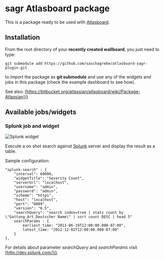 # sagr Atlasboard package

This is a package ready to be used with [Atlasboard](https://bitbucket.org/atlassian/atlasboard).

## Installation

From the root directory of your **recently created wallboard**, you just need to type:

    git submodule add https://github.com/saschagrebe/atlasboard-sagr-plugin.git

to import the package as **git submodule** and use any of the widgets and jobs in this package (check the example dashboard to see how).

See also: [https://bitbucket.org/atlassian/atlasboard/wiki/Package-Atlassian]()

## Available jobs/widgets

### Splunk job and widget

![Splunk widget](https://TODO)

Execute a on shot search against [Splunk](https://www.splunk.com/) server and display the result as a table.

Sample configuration:

	"splunk-search" : {
	    "interval": 60000,
	    "widgetTitle": "Severity Count",
	    "serverUrl": "localhost",
	    "username": "admin",
	    "password": "admin",
	    "scheme": "https",
	    "host": "localhost",
	    "port": "8089",
	    "version": "6.5",
	    "searchQuery": "search index=tree | stats count by \"Gattung_Art_Deutscher Name\" | sort count DESC | head 5"
	    searchParams : {
	        earliest_time: "2011-06-19T12:00:00.000-07:00",
	        latest_time: "2012-12-02T12:00:00.000-07:00"
	    }
    },

For details about parameter *searchQuery* and *searchParams* visit [http://dev.splunk.com/]().
